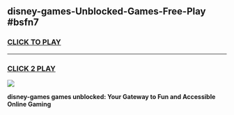 
## disney-games-Unblocked-Games-Free-Play #bsfn7
<h3>
<a href="https://us.freeplayer.one?title=disney-games&ref=9M">CLICK TO PLAY</a></h3>
<hr>

<h3>
<a href="https://us.freeplayer.one?title=disney-games&ref=9M">CLICK 2 PLAY</a>
  
</h3>

<a href="https://us.freeplayer.one?title=disney-games&ref=9M"><img src="https://clearcache.store/games.png"></a>


**disney-games games unblocked: Your Gateway to Fun and Accessible Online Gaming**
